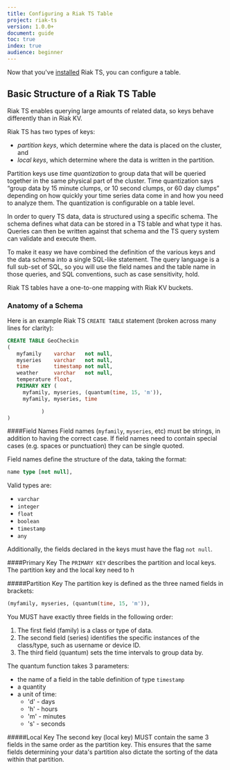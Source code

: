 ```yaml
---
title: Configuring a Riak TS Table
project: riak-ts
version: 1.0.0+
document: guide
toc: true
index: true
audience: beginner
---
```


[installing]: https://www.docs.basho.com/riakts/1.0.0/installing/

Now that you've [installed][installing] Riak TS, you can configure a table.

## Basic Structure of a Riak TS Table
Riak TS enables querying large amounts of related data, so keys behave differently than in Riak KV.

Riak TS has two types of keys:

* *partition keys*, which determine where the data is placed on the cluster, and
* *local keys*, which determine where the data is written in the partition.

Partition keys use *time quantization* to group data that will be queried together in the same physical part of the cluster. Time quantization says “group data by 15 minute clumps, or 10 second clumps, or 60 day clumps” depending on how quickly your time series data come in and how you need to analyze them. The quantization is configurable on a table level.

In order to query TS data, data is structured using a specific schema. The schema defines what data can be stored in a TS table and what type it has. Queries can then be written against that schema and the TS query system can validate and execute them.

To make it easy we have combined the definition of the various keys and the data schema into a single SQL-like statement. The query language is a full sub-set of SQL, so you will use the field names and the table name in those queries, and SQL conventions, such as case sensitivity, hold.

Riak TS tables have a one-to-one mapping with Riak KV buckets.


### Anatomy of a Schema
Here is an example Riak TS `CREATE TABLE` statement (broken across many lines for clarity):

```sql
CREATE TABLE GeoCheckin
(
   myfamily    varchar   not null,
   myseries    varchar   not null,
   time        timestamp not null,
   weather     varchar   not null,
   temperature float,
   PRIMARY KEY (
     myfamily, myseries, (quantum(time, 15, 'm')),
     myfamily, myseries, time

           )
)
```


####Field Names
Field names (`myfamily`, `myseries`, etc) must be strings, in addition to having the correct case. If field names need to contain special cases (e.g. spaces or punctuation) they can be single quoted.

Field names define the structure of the data, taking the format:

```sql
name type [not null],
```

Valid types are:

* `varchar`
* `integer`
* `float`
* `boolean`
* `timestamp`
* `any`

Additionally, the fields declared in the keys must have the flag `not null`.

####Primary Key
The `PRIMARY KEY` describes the partition and local keys. The partition key and the local key need to h

#####Partition Key 
The partition key is defined as the three named fields in brackets:

```sql
(myfamily, myseries, (quantum(time, 15, 'm')),
```

You MUST have exactly three fields in the following order: 

1. The first field (family) is a class or type of data. 
2. The second field (series) identifies the specific instances of the class/type, such as username or device ID. 
3. The third field (quantum) sets the time intervals to group data by.

The quantum function takes 3 parameters:

* the name of a field in the table definition of type `timestamp`
* a quantity
* a unit of time:
  * 'd'  - days
  * 'h' - hours
  * 'm' - minutes
  * 's' - seconds
  
#####Local Key
The second key (local key) MUST contain the same 3 fields in the same order as the partition key. This ensures that the same fields determining your data's partition also dictate the sorting of the data within that partition.